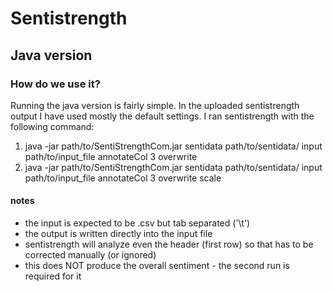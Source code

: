 # Sentistrength
## Java version
### How do we use it?

Running the java version is fairly simple. In the uploaded sentistrength output I have used mostly the default settings. I ran sentistrength with the following command:

1) java -jar path/to/SentiStrengthCom.jar sentidata path/to/sentidata/ input path/to/input_file annotateCol 3 overwrite
2) java -jar path/to/SentiStrengthCom.jar sentidata path/to/sentidata/ input path/to/input_file annotateCol 3 overwrite scale

#### notes
* the input is expected to be .csv but tab separated ('\t')
* the output is written directly into the input file
* sentistrength will analyze even the header (first row) so that has to be corrected manually (or ignored)
* this does NOT produce the overall sentiment - the second run is required for it 
